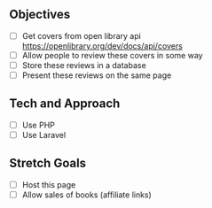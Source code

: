 ## Objectives ##
- [ ] Get covers from open library api
  https://openlibrary.org/dev/docs/api/covers
- [ ] Allow people to review these covers in some way
- [ ] Store these reviews in a database
- [ ] Present these reviews on the same page

## Tech and Approach ## 
- [ ] Use PHP
- [ ] Use Laravel

## Stretch Goals ## 
- [ ] Host this page
- [ ] Allow sales of books (affiliate links)

